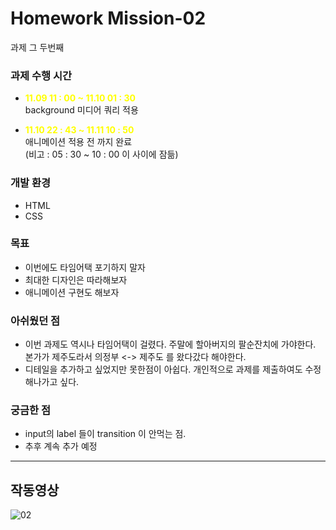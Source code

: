 # Homework Mission-02
과제 그 두번째</br>
### 과제 수행 시간
+ <b><span style="color: yellow">11.09 11 : 00 ~ 11.10 01 : 30</span></b></br>
background 미디어 쿼리 적용</br>

+ <b><span style="color: yellow">11.10 22 : 43 ~ 11.11 10 : 50</span></b></br>
애니메이션 적용 전 까지 완료</br>
(비고 : 05 : 30 ~ 10 : 00 이 사이에 잠듦)

### 개발 환경
+ HTML
+ CSS

### 목표
+ 이번에도 타임어택 포기하지 말자
+ 최대한 디자인은 따라해보자
+ 애니메이션 구현도 해보자

### 아쉬웠던 점
+ 이번 과제도 역시나 타임어택이 걸렸다. 주말에 할아버지의 팔순잔치에 가야한다.</br>
본가가 제주도라서 의정부 <-> 제주도 를 왔다갔다 해야한다.
+ 디테일을 추가하고 싶었지만 못한점이 아쉽다. 개인적으로 과제를 제출하여도 수정</br>
해나가고 싶다.

### 궁금한 점
+ input의 label 들이 transition 이 안먹는 점.
+ 추후 계속 추가 예정

---
## 작동영상 
![02](https://github.com/asdfqaz74/home-work/assets/74591618/48196892-7325-4865-9ca6-6b0051c741c5)